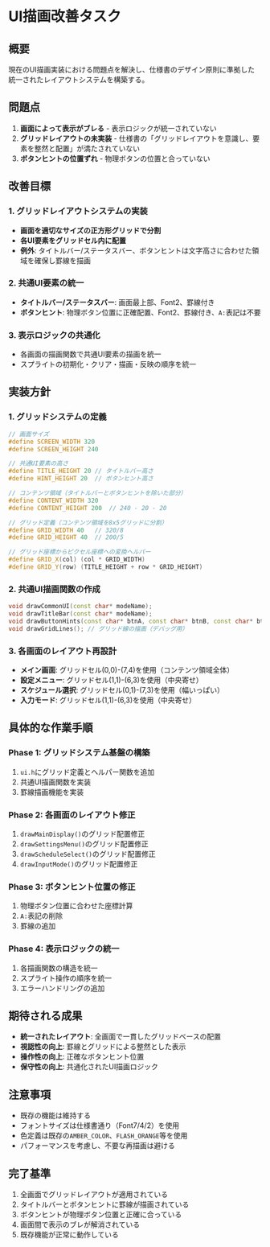 # UI描画改善タスク

## 概要
現在のUI描画実装における問題点を解決し、仕様書のデザイン原則に準拠した統一されたレイアウトシステムを構築する。

## 問題点
1. **画面によって表示がブレる** - 表示ロジックが統一されていない
2. **グリッドレイアウトの未実装** - 仕様書の「グリッドレイアウトを意識し、要素を整然と配置」が満たされていない
3. **ボタンヒントの位置ずれ** - 物理ボタンの位置と合っていない

## 改善目標

### 1. グリッドレイアウトシステムの実装
- **画面を適切なサイズの正方形グリッドで分割**
- **各UI要素をグリッドセル内に配置**
- **例外**: タイトルバー/ステータスバー、ボタンヒントは文字高さに合わせた領域を確保し罫線を描画

### 2. 共通UI要素の統一
- **タイトルバー/ステータスバー**: 画面最上部、Font2、罫線付き
- **ボタンヒント**: 物理ボタン位置に正確配置、Font2、罫線付き、`A:`表記は不要

### 3. 表示ロジックの共通化
- 各画面の描画関数で共通UI要素の描画を統一
- スプライトの初期化・クリア・描画・反映の順序を統一

## 実装方針

### 1. グリッドシステムの定義
```cpp
// 画面サイズ
#define SCREEN_WIDTH 320
#define SCREEN_HEIGHT 240

// 共通UI要素の高さ
#define TITLE_HEIGHT 20 // タイトルバー高さ
#define HINT_HEIGHT 20  // ボタンヒント高さ

// コンテンツ領域（タイトルバーとボタンヒントを除いた部分）
#define CONTENT_WIDTH 320
#define CONTENT_HEIGHT 200  // 240 - 20 - 20

// グリッド定義（コンテンツ領域を8x5グリッドに分割）
#define GRID_WIDTH 40   // 320/8
#define GRID_HEIGHT 40  // 200/5

// グリッド座標からピクセル座標への変換ヘルパー
#define GRID_X(col) (col * GRID_WIDTH)
#define GRID_Y(row) (TITLE_HEIGHT + row * GRID_HEIGHT)
```

### 2. 共通UI描画関数の作成
```cpp
void drawCommonUI(const char* modeName);
void drawTitleBar(const char* modeName);
void drawButtonHints(const char* btnA, const char* btnB, const char* btnC);
void drawGridLines(); // グリッド線の描画（デバッグ用）
```

### 3. 各画面のレイアウト再設計
- **メイン画面**: グリッドセル(0,0)-(7,4)を使用（コンテンツ領域全体）
- **設定メニュー**: グリッドセル(1,1)-(6,3)を使用（中央寄せ）
- **スケジュール選択**: グリッドセル(0,1)-(7,3)を使用（幅いっぱい）
- **入力モード**: グリッドセル(1,1)-(6,3)を使用（中央寄せ）

## 具体的な作業手順

### Phase 1: グリッドシステム基盤の構築
1. `ui.h`にグリッド定義とヘルパー関数を追加
2. 共通UI描画関数を実装
3. 罫線描画機能を実装

### Phase 2: 各画面のレイアウト修正
1. `drawMainDisplay()`のグリッド配置修正
2. `drawSettingsMenu()`のグリッド配置修正
3. `drawScheduleSelect()`のグリッド配置修正
4. `drawInputMode()`のグリッド配置修正

### Phase 3: ボタンヒント位置の修正
1. 物理ボタン位置に合わせた座標計算
2. `A:`表記の削除
3. 罫線の追加

### Phase 4: 表示ロジックの統一
1. 各描画関数の構造を統一
2. スプライト操作の順序を統一
3. エラーハンドリングの追加

## 期待される成果
- **統一されたレイアウト**: 全画面で一貫したグリッドベースの配置
- **視認性の向上**: 罫線とグリッドによる整然とした表示
- **操作性の向上**: 正確なボタンヒント位置
- **保守性の向上**: 共通化されたUI描画ロジック

## 注意事項
- 既存の機能は維持する
- フォントサイズは仕様書通り（Font7/4/2）を使用
- 色定義は既存の`AMBER_COLOR`、`FLASH_ORANGE`等を使用
- パフォーマンスを考慮し、不要な再描画は避ける

## 完了基準
1. 全画面でグリッドレイアウトが適用されている
2. タイトルバーとボタンヒントに罫線が描画されている
3. ボタンヒントが物理ボタン位置と正確に合っている
4. 画面間で表示のブレが解消されている
5. 既存機能が正常に動作している 